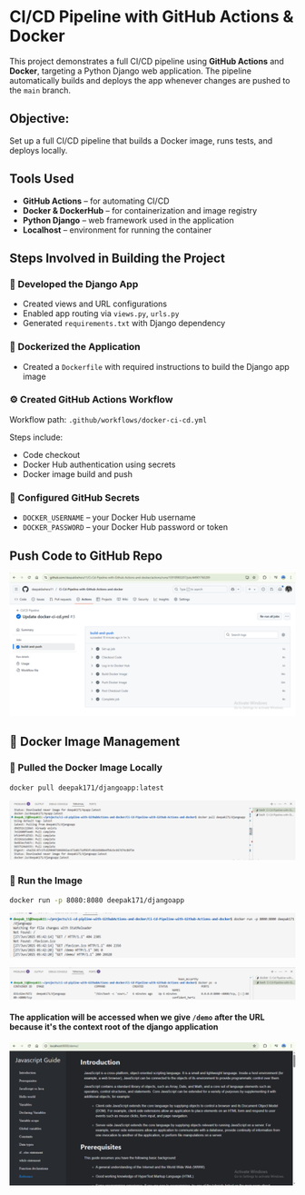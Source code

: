 # CI/CD Pipeline with GitHub Actions & Docker
This project demonstrates a full CI/CD pipeline using **GitHub Actions** and **Docker**, targeting a Python Django web application. The pipeline automatically builds and deploys the app whenever changes are pushed to the `main` branch.

## Objective: 
Set up a full CI/CD pipeline that builds a Docker image, runs tests, and deploys locally.

## Tools Used

- **GitHub Actions** – for automating CI/CD
- **Docker & DockerHub** – for containerization and image registry
- **Python Django** – web framework used in the application
- **Localhost** – environment for running the container

## Steps Involved in Building the Project

### 🔧 Developed the Django App

- Created views and URL configurations
- Enabled app routing via `views.py`, `urls.py`
- Generated `requirements.txt` with Django dependency

### 🐳 Dockerized the Application

- Created a `Dockerfile` with required instructions to build the Django app image

### ⚙️ Created GitHub Actions Workflow

Workflow path: `.github/workflows/docker-ci-cd.yml`

Steps include:
- Code checkout
- Docker Hub authentication using secrets
- Docker image build and push

### 🔐 Configured GitHub Secrets

- `DOCKER_USERNAME` – your Docker Hub username
- `DOCKER_PASSWORD` – your Docker Hub password or token

## Push Code to GitHub Repo
![](https://github.com/deepakbehera11/Ci-Cd-Pipeline-with-Github-Actions-and-docker/blob/ca3ea56352b19df767d527ef53c95571571d1a0e/assets/Screenshot-Github-Actions.png)

## 🐳 Docker Image Management

### 🔽 Pulled the Docker Image Locally

```bash
docker pull deepak171/djangoapp:latest
```
![](https://github.com/deepakbehera11/Ci-Cd-Pipeline-with-Github-Actions-and-docker/blob/ca3ea56352b19df767d527ef53c95571571d1a0e/assets/Screenshot-docker-pull.png)

### 🔽 Run the Image
```bash
docker run -p 8080:8080 deepak171/djangoapp
```
![](https://github.com/deepakbehera11/Ci-Cd-Pipeline-with-Github-Actions-and-docker/blob/ca3ea56352b19df767d527ef53c95571571d1a0e/assets/Screenshot-docker-run.png)

![](https://github.com/deepakbehera11/Ci-Cd-Pipeline-with-Github-Actions-and-docker/blob/ca3ea56352b19df767d527ef53c95571571d1a0e/assets/Screenshot-docker-ps.png)

#### The application will be accessed when we give `/demo` after the URL because it's the context root of the django application
![](https://github.com/deepakbehera11/Ci-Cd-Pipeline-with-Github-Actions-and-docker/blob/484ae55082c02c8410e1c052e33fab35d5655e21/assets/Screenshot-djagoapp.png)



